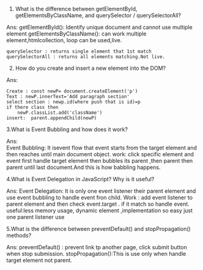 1. What is the difference between getElementById, getElementsByClassName, and querySelector / querySelectorAll?

Ans:
    getElementById(): Identify unique document and cannot use multiple element
    getElementsByClassName(): can work multiple element,htmlcollection, 
    loop can be used,live.

    querySelector : returns single element that 1st match
    querySelectorAll : returns all elements matching.Not live.

2. How do you create and insert a new element into the DOM?

Ans:

    Create : const newP= document.createElement('p')
    Text : newP.innerText='Add paragraph section'
    select section : newp.id(where push that is id)=p
    if there class then
        newP.classList.add('className')
    insert:  parent.appendChild(newP)   

3.What is Event Bubbling and how does it work?

Ans:    
    Event Bubbling: It isevent flow that event starts from the target element and then reaches until main document object.
    work: click specific element and event first handle target element then bubbles its parent ,then parent then parent until last document.And this is how babbling happens.

4.What is Event Delegation in JavaScript? Why is it useful?

Ans:
    Event Delegation: It is only one event listener their parent element and use event bubbling to handle event fron child.
  Work :  add event listener to parent element and then check event.target .
            if it match so handle event.
    useful:less memory usage, dynamic element ,implementation so easy just one parent listener use      

5.What is the difference between preventDefault() and stopPropagation() methods?


Ans: preventDefault() : prevent link tp another page, click submit button when stop
    submission.
    stopPropagation():This is use only when handle target element not parent.